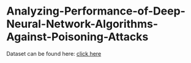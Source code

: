 # Analyzing-Performance-of-Deep-Neural-Network-Algorithms-Against-Poisoning-Attacks
Dataset can be found here: [click here](https://drive.google.com/drive/folders/1yuxz4SOu8p0vos2hnRzM9Yq-5l7po4fn?usp=sharing) 
